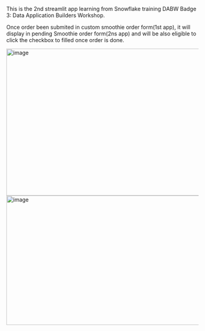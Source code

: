 This is the 2nd streamlit app learning from Snowflake training DABW Badge 3: Data Application Builders Workshop.

Once order been submited in custom smoothie order form(1st app), it will display in pending Smoothie order form(2ns app) and will be also eligible to click the checkbox to filled once order is done.

<img width="759" height="385" alt="image" src="https://github.com/user-attachments/assets/133bffec-e92c-4674-b002-09095e5f2d24" />
<img width="855" height="339" alt="image" src="https://github.com/user-attachments/assets/b84654ef-c4cb-44cd-b559-6a3e6809ad10" />

